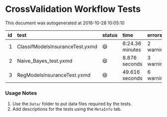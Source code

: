 # CrossValidation Workflow Tests

This document was autogenerated at 2016-10-28 10:05:10


| id|test                            |status  |time            |errors     |
|--:|:-------------------------------|:-------|:---------------|:----------|
|  1|ClassifModelsInsuranceTest.yxmd |:smile: |6:24.36 minutes |2 warnings |
|  2|Naive_Bayes_test.yxmd           |:smile: |8.876 seconds   |3 warnings |
|  3|RegModelsInsuranceTest.yxmd     |:smile: |49.616 seconds  |6 warnings |


### Usage Notes

1. Use the `Data/` folder to put data files required by the tests.
2. Add descriptions for the tests using the `MetaInfo` tab.
